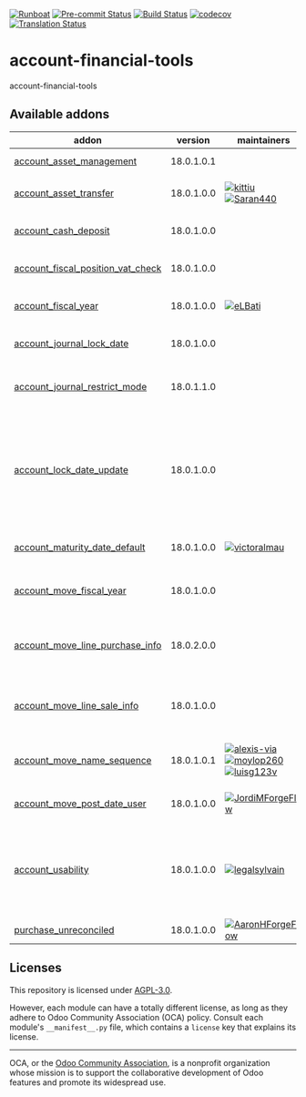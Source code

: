 
[![Runboat](https://img.shields.io/badge/runboat-Try%20me-875A7B.png)](https://runboat.odoo-community.org/builds?repo=OCA/account-financial-tools&target_branch=18.0)
[![Pre-commit Status](https://github.com/OCA/account-financial-tools/actions/workflows/pre-commit.yml/badge.svg?branch=18.0)](https://github.com/OCA/account-financial-tools/actions/workflows/pre-commit.yml?query=branch%3A18.0)
[![Build Status](https://github.com/OCA/account-financial-tools/actions/workflows/test.yml/badge.svg?branch=18.0)](https://github.com/OCA/account-financial-tools/actions/workflows/test.yml?query=branch%3A18.0)
[![codecov](https://codecov.io/gh/OCA/account-financial-tools/branch/18.0/graph/badge.svg)](https://codecov.io/gh/OCA/account-financial-tools)
[![Translation Status](https://translation.odoo-community.org/widgets/account-financial-tools-18-0/-/svg-badge.svg)](https://translation.odoo-community.org/engage/account-financial-tools-18-0/?utm_source=widget)

<!-- /!\ do not modify above this line -->

# account-financial-tools

account-financial-tools

<!-- /!\ do not modify below this line -->

<!-- prettier-ignore-start -->

[//]: # (addons)

Available addons
----------------
addon | version | maintainers | summary
--- | --- | --- | ---
[account_asset_management](account_asset_management/) | 18.0.1.0.1 |  | Assets Management
[account_asset_transfer](account_asset_transfer/) | 18.0.1.0.0 | [![kittiu](https://github.com/kittiu.png?size=30px)](https://github.com/kittiu) [![Saran440](https://github.com/Saran440.png?size=30px)](https://github.com/Saran440) | Asset Transfer from AUC to Asset
[account_cash_deposit](account_cash_deposit/) | 18.0.1.0.0 |  | Manage cash deposits and cash orders
[account_fiscal_position_vat_check](account_fiscal_position_vat_check/) | 18.0.1.0.0 |  | Check VAT on invoice validation
[account_fiscal_year](account_fiscal_year/) | 18.0.1.0.0 | [![eLBati](https://github.com/eLBati.png?size=30px)](https://github.com/eLBati) | Create Account Fiscal Year
[account_journal_lock_date](account_journal_lock_date/) | 18.0.1.0.0 |  | Lock each journal independently
[account_journal_restrict_mode](account_journal_restrict_mode/) | 18.0.1.1.0 |  | Lock All Posted Entries of Journals.
[account_lock_date_update](account_lock_date_update/) | 18.0.1.0.0 |  | Allow an Account adviser to update locking date without having access to all technical settings
[account_maturity_date_default](account_maturity_date_default/) | 18.0.1.0.0 | [![victoralmau](https://github.com/victoralmau.png?size=30px)](https://github.com/victoralmau) | Account Maturity Date Default
[account_move_fiscal_year](account_move_fiscal_year/) | 18.0.1.0.0 |  | Display the fiscal year on journal entries/item
[account_move_line_purchase_info](account_move_line_purchase_info/) | 18.0.2.0.0 |  | Introduces the purchase order line to the journal items
[account_move_line_sale_info](account_move_line_sale_info/) | 18.0.1.0.0 |  | Introduces the purchase order line to the journal items
[account_move_name_sequence](account_move_name_sequence/) | 18.0.1.0.1 | [![alexis-via](https://github.com/alexis-via.png?size=30px)](https://github.com/alexis-via) [![moylop260](https://github.com/moylop260.png?size=30px)](https://github.com/moylop260) [![luisg123v](https://github.com/luisg123v.png?size=30px)](https://github.com/luisg123v) | Generate journal entry number from sequence
[account_move_post_date_user](account_move_post_date_user/) | 18.0.1.0.0 | [![JordiMForgeFlow](https://github.com/JordiMForgeFlow.png?size=30px)](https://github.com/JordiMForgeFlow) | Trace journal entry posting date and user.
[account_usability](account_usability/) | 18.0.1.0.0 | [![legalsylvain](https://github.com/legalsylvain.png?size=30px)](https://github.com/legalsylvain) | Adds missing menu entries for Account module and adds the option to enable Saxon Accounting
[purchase_unreconciled](purchase_unreconciled/) | 18.0.1.0.0 | [![AaronHForgeFlow](https://github.com/AaronHForgeFlow.png?size=30px)](https://github.com/AaronHForgeFlow) | Purchase Unreconciled

[//]: # (end addons)

<!-- prettier-ignore-end -->

## Licenses

This repository is licensed under [AGPL-3.0](LICENSE).

However, each module can have a totally different license, as long as they adhere to Odoo Community Association (OCA)
policy. Consult each module's `__manifest__.py` file, which contains a `license` key
that explains its license.

----
OCA, or the [Odoo Community Association](http://odoo-community.org/), is a nonprofit
organization whose mission is to support the collaborative development of Odoo features
and promote its widespread use.
